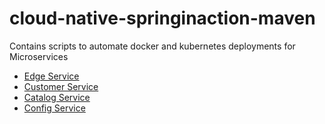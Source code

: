 # cloud-native-springinaction-maven
Contains scripts to automate docker and kubernetes deployments for Microservices

- [Edge Service](https://github.com/cometbid-project/edge-service)
- [Customer Service](https://github.com/cometbid-project/customer-service)
- [Catalog Service](https://github.com/cometbid-project/catalog-service)
- [Config Service](https://github.com/cometbid-project/config-service)

